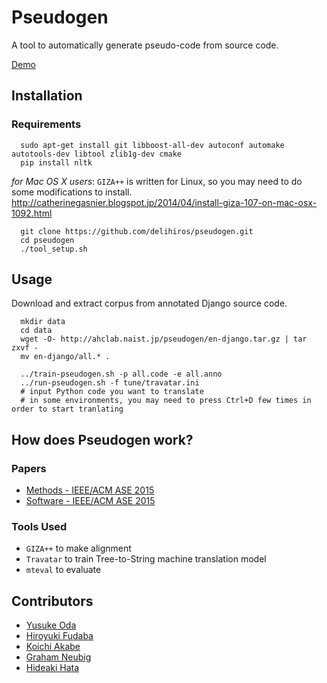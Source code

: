 # Pseudogen

A tool to automatically generate pseudo-code from source code.

[Demo](http://ahclab.naist.jp/pseudogen/)

## Installation

### Requirements

```
  sudo apt-get install git libboost-all-dev autoconf automake autotools-dev libtool zlib1g-dev cmake
  pip install nltk
```

*for Mac OS X users*:
`GIZA++` is written for Linux, so you may need to do some modifications to install.
http://catherinegasnier.blogspot.jp/2014/04/install-giza-107-on-mac-osx-1092.html

```
  git clone https://github.com/delihiros/pseudogen.git
  cd pseudogen
  ./tool_setup.sh
```

## Usage

Download and extract corpus from annotated Django source code.

```
  mkdir data
  cd data
  wget -O- http://ahclab.naist.jp/pseudogen/en-django.tar.gz | tar zxvf -
  mv en-django/all.* .
```

```
  ../train-pseudogen.sh -p all.code -e all.anno
  ../run-pseudogen.sh -f tune/travatar.ini
  # input Python code you want to translate
  # in some environments, you may need to press Ctrl+D few times in order to start tranlating
```


## How does Pseudogen work?

### Papers

+ [Methods - IEEE/ACM ASE 2015](http://www.phontron.com/paper/oda15ase.pdf)
+ [Software - IEEE/ACM ASE 2015](http://www.phontron.com/paper/fudaba15asedemo.pdf)

### Tools Used

+ `GIZA++` to make alignment
+ `Travatar` to train Tree-to-String machine translation model
+ `mteval` to evaluate

## Contributors

+ [Yusuke Oda](http://odaemon.com)
+ [Hiroyuki Fudaba](http://delihiros.jp)
+ [Koichi Akabe](http://isw3.naist.jp/~koichi-a/)
+ [Graham Neubig](http://phontron.com/)
+ [Hideaki Hata](http://isw3.naist.jp/~hata/)
